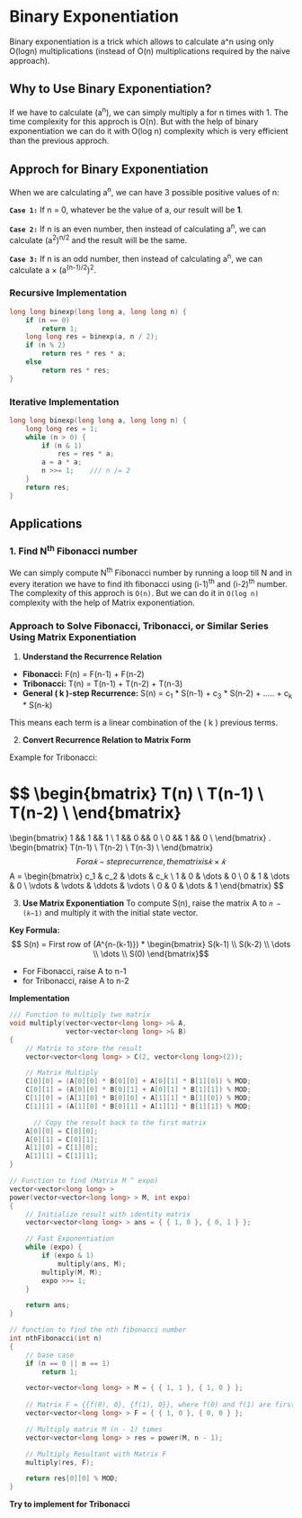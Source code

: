 # Binary Exponentiation

Binary exponentiation  is a trick which allows to calculate a^n using only O(log⁡n) multiplications (instead of O(n) multiplications required by the naive approach).

## Why to Use Binary Exponentiation?
If we have to calculate (a<sup>n</sup>), we can simply multiply a for n times with 1. The time complexity for this approch is O(n). But with the help of binary exponentiation we can do it with O(log n) complexity which is very efficient than the previous approch.


## Approch for Binary Exponentiation

When we are calculating a<sup>n</sup>, we can have 3 possible positive values of n:

**`Case 1:`** If n = 0, whatever be the value of a, our result will be **1**.

**`Case 2:`** If n is an even number, then instead of calculating a<sup>n</sup>, we can calculate (a<sup>2</sup>)<sup>n/2</sup> and the result will be the same.

**`Case 3:`** If n is an odd number, then instead of calculating a<sup>n</sup>, we can calculate a × (a<sup>(n-1)/2</sup>)<sup>2</sup>.

### Recursive Implementation
```c++
long long binexp(long long a, long long n) {
    if (n == 0)
        return 1;
    long long res = binexp(a, n / 2);
    if (n % 2)
        return res * res * a;
    else
        return res * res;
}
```

### Iterative Implementation
```c++
long long binexp(long long a, long long n) {
    long long res = 1;
    while (n > 0) {
        if (n & 1) 
            res = res * a;
        a = a * a;
        n >>= 1;    /// n /= 2
    }
    return res;
}
```

## Applications

### 1. Find N<sup>th</sup> Fibonacci number
We can simply compute N<sup>th</sup> Fibonacci number by running a loop till N and in every iteration we have to find ith fibonacci using (i-1)<sup>th</sup> and (i-2)<sup>th</sup> number. The complexity of this approch is `O(n)`.
But we can do it in `O(log n)` complexity with the help of Matrix exponentiation.
### Approach to Solve Fibonacci, Tribonacci, or Similar Series Using Matrix Exponentiation

1. **Understand the Recurrence Relation**
-  **Fibonacci:** F(n) = F(n-1) + F(n-2)
- **Tribonacci:** T(n) = T(n-1) + T(n-2) + T(n-3)
- **General \( k \)-step Recurrence:**  S(n) = c<sub>1</sub> * S(n-1) + c<sub>3</sub> * S(n-2) + ..... + c<sub>k</sub> * S(n-k) 

This means each term is a linear combination of the \( k \) previous terms.

2. **Convert Recurrence Relation to Matrix Form**

Example for Tribonacci:

$$
\begin{bmatrix}
T(n) \\ T(n-1) \\ T(n-2) \\
\end{bmatrix}
 = 
\begin{bmatrix}
1 && 1 && 1 \\ 1 && 0 && 0 \\ 0 && 1 && 0 \\
\end{bmatrix}
.
\begin{bmatrix}
T(n-1) \\ T(n-2) \\ T(n-3) \\
\end{bmatrix}
$$
For a 𝑘-step recurrence, the matrix is 𝑘×𝑘
$$
A = 
\begin{bmatrix}
c_1 & c_2 & \dots & c_k \\
1 & 0 & \dots & 0 \\
0 & 1 & \dots & 0 \\
\vdots & \vdots & \ddots & \vdots \\
0 & 0 & \dots & 1
\end{bmatrix}
$$


3. **Use Matrix Exponentiation**
To compute S(n), raise the matrix A to `𝑛 − (𝑘−1)` and multiply it with the initial state vector.

**Key Formula:**
$$
S(n) = First row of (A^{n-(k-1)}) * \begin{bmatrix} S(k-1) \\ S(k-2) \\ \dots \\ \dots \\ S(0) \end{bmatrix}$$

- For Fibonacci, raise A to n-1
- for Tribonacci, raise A to n-2 

**Implementation**
```c++
/// Function to multiply two matrix
void multiply(vector<vector<long long> >& A,
              vector<vector<long long> >& B)
{
    // Matrix to store the result
    vector<vector<long long> > C(2, vector<long long>(2));

    // Matrix Multiply
    C[0][0] = (A[0][0] * B[0][0] + A[0][1] * B[1][0]) % MOD;
    C[0][1] = (A[0][0] * B[0][1] + A[0][1] * B[1][1]) % MOD;
    C[1][0] = (A[1][0] * B[0][0] + A[1][1] * B[1][0]) % MOD;
    C[1][1] = (A[1][0] * B[0][1] + A[1][1] * B[1][1]) % MOD;

      // Copy the result back to the first matrix
    A[0][0] = C[0][0];
    A[0][1] = C[0][1];
    A[1][0] = C[1][0];
    A[1][1] = C[1][1];
}

// Function to find (Matrix M ^ expo)
vector<vector<long long> >
power(vector<vector<long long> > M, int expo)
{
    // Initialize result with identity matrix
    vector<vector<long long> > ans = { { 1, 0 }, { 0, 1 } };

    // Fast Exponentiation
    while (expo) {
        if (expo & 1)
            multiply(ans, M);
        multiply(M, M);
        expo >>= 1;
    }

    return ans;
}

// function to find the nth fibonacci number
int nthFibonacci(int n)
{
    // base case
    if (n == 0 || n == 1)
        return 1;

    vector<vector<long long> > M = { { 1, 1 }, { 1, 0 } };
    
    // Matrix F = {{f(0), 0}, {f(1), 0}}, where f(0) and f(1) are first two terms of fibonacci sequence
    vector<vector<long long> > F = { { 1, 0 }, { 0, 0 } };

    // Multiply matrix M (n - 1) times
    vector<vector<long long> > res = power(M, n - 1);

    // Multiply Resultant with Matrix F
    multiply(res, F);

    return res[0][0] % MOD;
}
```
**Try to implement for Tribonacci**


